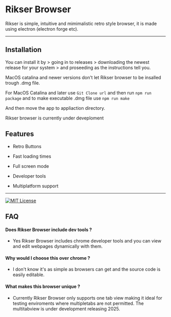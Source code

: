 
# Rikser Browser

Rikser is simple, intuitive and mimimalistic retro style browser, it is made using electron (electron forge etc).




--- 

## Installation

You can install it by > going in to releases > downloading the newest release for your system > and proseeding as the instructions tell you. 

MacOS catalina and newer versions don't let Rikser browser to be insalled trough .dmg file.

For MacOS Catalina and later use ```Git Clone url``` and then run ```npm run package``` and to make executable .dmg file use ```npm run make```

And then move the app to appliaction directory.


Rikser browser is currently under deveploment 


## Features

- Retro Buttons

- Fast loading times

- Full screen mode

- Developer tools

- Multiplatform support


---



[![MIT License](https://img.shields.io/badge/License-MIT-green.svg)](https://choosealicense.com/licenses/mit/)


## FAQ

#### Does Rikser Browser include dev tools ?

   - Yes Rikser Browser includes chrome developer tools and you can view and edit webpages dynamically with them.

#### Why would I choose this over chrome ?

   - I don't know it's as simple as browsers can get and the source code is easily editable.

#### What makes this browser unique ?

   - Currently Rikser Browser only supports one tab view making it ideal for testing enviroments where multipletabs are not permitted.
     The multitabview is under development releasing 2025.
   

